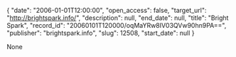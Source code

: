 {
  "date": "2006-01-01T12:00:00", 
  "open_access": false, 
  "target_url": "http://brightspark.info/", 
  "description": null, 
  "end_date": null, 
  "title": "Bright Spark", 
  "record_id": "20060101T120000/oqMaYRw8IV03QVw90hn9PA==", 
  "publisher": "brightspark.info", 
  "slug": 12508, 
  "start_date": null
}

None